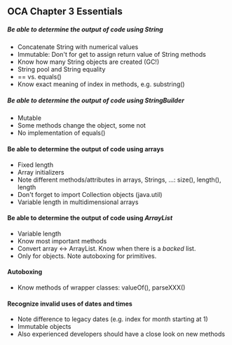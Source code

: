 ## OCA Chapter 3 Essentials

##### Be able to determine the output of code using *String*
* Concatenate String with numerical values
* Immutable: Don't for get to assign return value of String methods
* Know how many String objects are created (GC!)
* String pool and String equality
* == vs. equals()
* Know exact meaning of index in methods, e.g. substring()

##### Be able to determine the output of code using *StringBuilder*
* Mutable
* Some methods change the object, some not
* No implementation of equals()

#### Be able to determine the output of code using arrays
* Fixed length
* Array initializers
* Note different methods/attributes in arrays, Strings, ...: size(), length(), length
* Don't forget to import Collection objects (java.util)
* Variable length in multidimensional arrays

#### Be able to determine the output of code using *ArrayList*
* Variable length
* Know most important methods
* Convert array <-> ArrayList. Know when there is a *backed* list.
* Only for objects. Note autoboxing for primitives.

#### Autoboxing
* Know methods of wrapper classes: valueOf(), parseXXX()

#### Recognize invalid uses of dates and times
* Note difference to legacy dates (e.g. index for month starting at 1)
* Immutable objects
* Also experienced developers should have a close look on new methods
